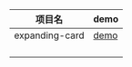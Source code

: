 | 项目名    | demo                                                         |
| --------- | ------------------------------------------------------------ |
| expanding-card | [demo](https://jessiceee.github.io/font-end/HTML+CSS+JavaScript/JavaScript/expanding-card/index.html) |
|   |  |
|           |                                                              |
|||
|||
